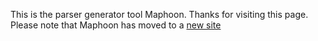 This is the parser generator tool Maphoon. Thanks for visiting this page. Please note that 
Maphoon has moved to a [new site](http://www.compiler-tools.eu/)
